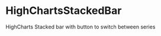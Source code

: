 HighChartsStackedBar
====================

HighCharts Stacked bar with button to switch between series
